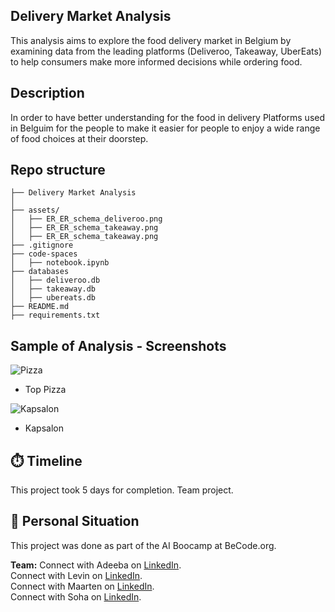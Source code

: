 ## Delivery Market Analysis

This analysis aims to explore the food delivery market in Belgium by examining data from the leading platforms (Deliveroo, Takeaway, UberEats) to help consumers make more informed decisions while ordering food.


##  Description

In order to have better understanding for the food in delivery Platforms used in Belguim for the people to make it easier for people to enjoy a wide range of food choices at their doorstep.

## Repo structure
```
├── Delivery Market Analysis
│
├── assets/
│   ├── ER_ER_schema_deliveroo.png
│   ├── ER_ER_schema_takeaway.png
│   ├── ER_ER_schema_takeaway.png
├── .gitignore
├── code-spaces
│   ├── notebook.ipynb 
├── databases
│   ├── deliveroo.db
│   ├── takeaway.db
│   ├── ubereats.db
├── README.md
├── requirements.txt

```
## Sample of Analysis - Screenshots
![Pizza]()
- Top Pizza

![Kapsalon]()
- Kapsalon


## ⏱️ Timeline

This project took 5 days for completion.
Team project.

## 📌 Personal Situation
This project was done as part of the AI Boocamp at BeCode.org. 

**Team:**
Connect with Adeeba  on [LinkedIn](https://www.linkedin.com/in/soha-mohamad-382b44219/).<br>
Connect with Levin on [LinkedIn](https://www.linkedin.com/in/soha-mohamad-382b44219/).<br>
Connect with Maarten on [LinkedIn](https://www.linkedin.com/in/soha-mohamad-382b44219/).<br>
Connect with Soha on [LinkedIn](https://www.linkedin.com/in/soha-mohamad-382b44219/).<br>